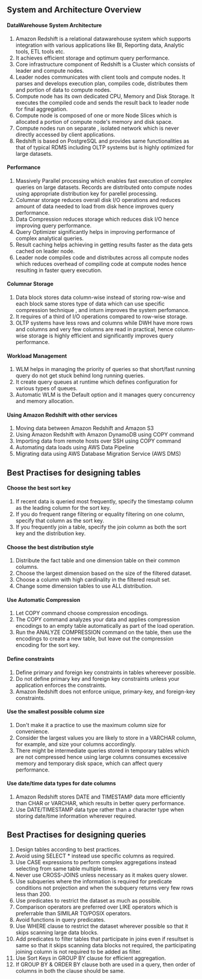 ## System and Architecture Overview

#### DataWarehouse System Architecture

1. Amazon Redshift is a relational datawarehouse system which supports integration with various applications like BI, Reporting data, Analytic tools, ETL tools etc.
2. It achieves efficient storage and optimum query performance.
3. Core infrastructure component of Redshift is a Cluster which consists of leader and compute nodes.
4. Leader nodes communicates with client tools and compute nodes. It parses and develops execution plan, compiles code, distributes them and portion of data to compute nodes.
5. Compute node has its own dedicated CPU, Memory and Disk Storage. It executes the compiled code and sends the result back to leader node for final aggregation.
6. Compute node is composed of one or more Node Slices which is allocated a portion of compute node's memory and disk space.
7. Compute nodes run on separate , isolated network which is never directly accessed by client applications.
8. Redshift is based on PostgreSQL and provides same functionalities as that of typical RDMS including OLTP systems but is highly optimized for large datasets.

#### Performance

1. Massively Parallel processing which enables fast execution of complex queries on large datasets. Records are distributed onto compute nodes using appropriate distribution key for parellel processing.
2. Columnar storage reduces overall disk I/O operations and reduces amount of data needed to load from disk hence improves query performance.
3. Data Compression reduces storage which reduces disk I/O hence improving query performance.
4. Query Optimizer significantly helps in improving performance of complex analytical queries.
5. Result caching helps achieving in getting results faster as the data gets cached on leader node.
6. Leader node compiles code and distributes across all compute nodes which reduces overhead of compiling code at compute nodes hence resulting in faster query execution.

#### Columnar Storage

1. Data block stores data column-wise instead of storing row-wise and each block same stores type of data which can use specific compression technique , and inturn improves the system perfomance.
2. It requires of a third of I/O operations compared to row-wise storage.
3. OLTP systems have less rows and columns while DWH have more rows and columns and very few columns are read in practical, hence column-wise storage is highly efficient and significantly improves query performance.

#### Workload Management

1. WLM helps in managing the priority of queries so that short/fast running query do not get stuck behind long running queries.
2. It create query queues at runtime which defines configuration for various types of queues.
2. Automatic WLM is the Default option and it manages query concurrency and memory allocation.

#### Using Amazon Redshift with other services

1. Moving data between Amazon Redshift and Amazon S3
2. Using Amazon Redshift with Amazon DynamoDB using COPY command
3. Importing data from remote hosts over SSH using COPY command
4. Automating data loads using AWS Data Pipeline
5. Migrating data using AWS Database Migration Service (AWS DMS)

## Best Practises for designing tables

#### Choose the best sort key

1. If recent data is queried most frequently, specify the timestamp column as the leading column for the sort key.
2. If you do frequent range filtering or equality filtering on one column, specify that column as the sort key.
3. If you frequently join a table, specify the join column as both the sort key and the distribution key.

#### Choose the best distribution style

1. Distribute the fact table and one dimension table on their common columns.
2. Choose the largest dimension based on the size of the filtered dataset.
3. Choose a column with high cardinality in the filtered result set.
4. Change some dimension tables to use ALL distribution.

#### Use Automatic Compression

1. Let COPY command choose compression encodings.
2. The COPY command analyzes your data and applies compression encodings to an empty table automatically as part of the load operation.
3. Run the ANALYZE COMPRESSION command on the table, then use the encodings to create a new table, but leave out the compression encoding for the sort key.

#### Define constraints

1. Define primary and foreign key constraints in tables whereever possible.
2. Do not define primary key and foreign key constraints unless your application enforces the constraints.
3. Amazon Redshift does not enforce unique, primary-key, and foreign-key constraints.

#### Use the smallest possible column size

1. Don't make it a practice to use the maximum column size for convenience.
2. Consider the largest values you are likely to store in a VARCHAR column, for example, and size your columns accordingly. 
3. There might be intermediate queries stored in temporary tables which are not compressed hence using large columns consumes excessive memory and temporary disk space, which can affect query performance.

#### Use date/time data types for date columns

1. Amazon Redshift stores DATE and TIMESTAMP data more efficiently than CHAR or VARCHAR, which results in better query performance. 
2. Use DATE/TIMESTAMP data type rather than a character type when storing date/time information wherever required.

## Best Practises for designing queries

1. Design tables according to best practices.
2. Avoid using SELECT * instead use specific columns as required.
3. Use CASE expressions to perform complex aggregations instead selecting from same table multiple times.
4. Never use CROSS-JOINS unless necessary as it makes query slower.
5. Use subqueries where the information is required for predicate conditions not projection and when the subquery returns very few rows less than 200.
6. Use predicates to restrict the dataset as much as possible.
7. Comparison operators are preferred over LIKE operators which is preferrable than SIMILAR TO/POSIX operators.
8. Avoid functions in query predicates.
9. Use WHERE clause to restrict the dataset wherever possible so that it skips scanning large data blocks.
10. Add predicates to filter tables that participate in joins even if resultset is same so that it skips scanning data blocks not required, the participating joining column is not required to be added as filter.
11. Use Sort Keys in GROUP BY clause for efficient aggregation.
12. If GROUP BY & ORDER BY clause both are used in a query, then order of columns in both the clause should be same.
